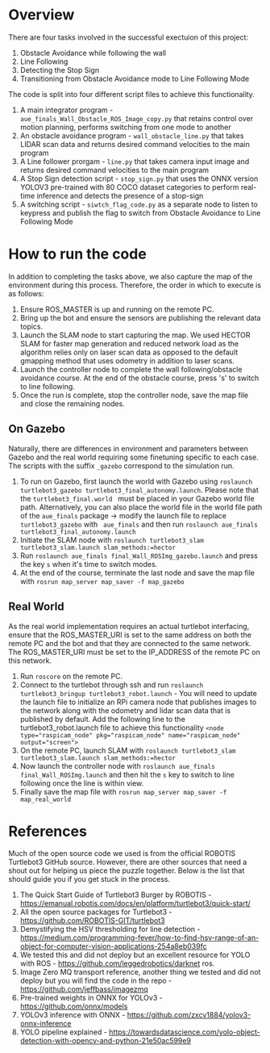 # Overview

There are four tasks involved in the successful exectuion of this project:
1. Obstacle Avoidance while following the wall
2. Line Following
3. Detecting the Stop Sign
4. Transitioning from Obstacle Avoidance mode to Line Following Mode

The code is split into four different script files to achieve this functionality.
1. A main integrator program - ``` aue_finals_Wall_Obstacle_ROS_Image_copy.py``` that retains control over motion planning, performs switching from one mode to another
2. An obstacle avoidance program - ``` wall_obstacle_line.py ``` that takes LIDAR scan data and returns desired command velocities to the main program
3. A Line follower prorgam - ``` line.py ``` that takes camera input image and returns desired command velocities to the main program
5. A Stop Sign detection script - ``` stop_sign.py ``` that uses the ONNX version YOLOV3 pre-trained with 80 COCO dataset categories to perform real-time inference and detects the presence of a stop-sign
6. A switching script - ``` siwtch_flag_code.py ``` as a separate node to listen to keypress and publish the flag to switch from Obstacle Avoidance to Line Following Mode 

# How to run the code

In addition to completing the tasks above, we also capture the map of the environment during this process. Therefore, the order in which to execute is as follows:

1. Ensure ROS_MASTER is up and running on the remote PC.
2. Bring up the bot and ensure the sensors are publishing the relevant data topics.
3. Launch the SLAM node to start capturing the map. We used HECTOR SLAM for faster map generation and reduced network load as the algorithm relies only on laser scan data as opposed to the default gmapping method that uses odometry in addition to laser scans.
4. Launch the controller node to complete the wall following/obstacle avoidance course. At the end of the obstacle course, press 's' to switch to line following.
5. Once the run is complete, stop the controller node, save the map file and close the remaining nodes.

## On Gazebo

Naturally, there are differences in environment and parameters between Gazebo and the real world requiring some finetuning specific to each case. 
The scripts with the suffix ``` _gazebo ``` correspond to the simulation run.

1. To run on Gazebo, first launch the world with Gazebo using ``` roslaunch turtlebot3_gazebo turtlebot3_final_autonomy.launch ```. Please note that the ```turtlebot3_final.world ``` must be placed in your Gazebo world file path. Alternatively, you can also place the world file in the world file path of the ``` aue_finals ``` package -> modify the launch file to replace ``` turtlebot3_gazebo ``` with ``` aue_finals``` and then run ``` roslaunch aue_finals turtlebot3_final_autonomy.launch ```
2. Initiate the SLAM node with ``` roslaunch turtlebot3_slam turtlebot3_slam.launch slam_methods:=hector ```
3. Run ``` roslaunch aue_finals final_Wall_ROSImg_gazebo.launch ``` and press the key ``` s ``` when it's time to switch modes.
4. At the end of the course, terminate the last node and save the map file with ``` rosrun map_server map_saver -f map_gazebo ```

## Real World

As the real world implementation requires an actual turtlebot interfacing, ensure that the ROS_MASTER_URI is set to the same address on both the remote PC and the bot and that they are connected to the same network. The ROS_MASTER_URI must be set to the IP_ADDRESS of the remote PC on this network.

1. Run ``` roscore ``` on the remote PC.
2. Connect to the turtlebot through ssh and run ``` roslaunch turtlebot3_bringup turtlebot3_robot.launch ``` - You will need to update the launch file to initialize an RPi camera node that publishes images to the network along with the odometry and lidar scan data that is published by default. Add the following line to the turtlebot3_robot.launch file to achieve this functionality ``` <node type="raspicam_node" pkg="raspicam_node" name="raspicam_node" output="screen"> ```
3. On the remote PC, launch SLAM with ``` roslaunch turtlebot3_slam turtlebot3_slam.launch slam_methods:=hector ```
4. Now launch the controller node with ``` roslaunch aue_finals final_Wall_ROSImg.launch ``` and then hit the `s` key to switch to line following once the line is within view.
5. Finally save the map file with ``` rosrun map_server map_saver -f map_real_world ```

# References
Much of the open source code we used is from the official ROBOTIS Turtlebot3 GitHub source. However, there are other sources that need a shout out for helping us piece the puzzle together. Below is the list that should guide you if you get stuck in the process.

1. The Quick Start Guide of Turtlebot3 Burger by ROBOTIS - https://emanual.robotis.com/docs/en/platform/turtlebot3/quick-start/
2. All the open source packages for Turtlebot3 - https://github.com/ROBOTIS-GIT/turtlebot3
3. Demystifying the HSV thresholding for line detection - https://medium.com/programming-fever/how-to-find-hsv-range-of-an-object-for-computer-vision-applications-254a8eb039fc
4. We tested this and did not deploy but an excellent resource for YOLO with ROS - https://github.com/leggedrobotics/darknet ros.
5. Image Zero MQ transport reference, another thing we tested and did not deploy but you will find the code in the repo - https://github.com/jeffbass/imagezmq
6. Pre-trained weights in ONNX for YOLOv3 - https://github.com/onnx/models
7. YOLOv3 inference with ONNX - https://github.com/zxcv1884/yolov3-onnx-inference
8. YOLO pipeline explained - https://towardsdatascience.com/yolo-object-detection-with-opencv-and-python-21e50ac599e9



